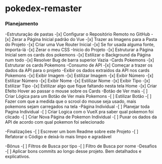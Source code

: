 # pokedex-remaster

### Planejamento

-Estruturação de pastas
    -[x] Configurar o Repositório Remoto no GitHub
    -[x] Zerar a Página Inicial padrão do Vue
    -[x] Trazer as Imagens para a Pasta do Projeto
    -[x] Criar uma Vue Router Inicial
    -[x] Se for usada alguma fonte, Importa-lá
    -[x] Zerar o meu CSS
-Inicio do Projeto
    -[x] Estruturar a Página Inicial sem os cards dos pokemons
    -[x] Estilizar o Background da Página num todo
        -[x] Resolver Bug de barra superior Vazia
-Cards Pokemons
    -[x] Estruturar os cards Pokemons
    -Consumo de API
        -[x] Começar a trazer os dados da API para o projeto
        -Exibir os dados extraídos da API nos cards Pokemons
            -[x] Exibir Imagem
            -[x] Estilizar Imagem
            -[x] Exibir Número
            -[x] Estilizar Número
            -[x] Exibir Nome
            -[x] Estilizar Nome
            -[x] Exibir Tipo
            -[x] Estilizar Tipo
    -[x] Estilizar algo que fique faltando nesta tela Home
    -[x] Criar Efeito Hover ao passar o mouse sobre os Cards
-Botão de Ver mais
    -[ ] Criar Lógica para um Botão de Ver mais Pokemons
    -[ ] Estilizar Botão
    -[ ] Fazer com que a medida que o scrool do mouse seja usado, mais pokemons sejam carregados na tela
-Página Individual
    -[ ] Planejar toda Pagina Individual
    -[ ] Criar Logica com o VueX pra saber qual pokemon foi clicado
    -[ ] Criar Nova Página de Pokemon Individual
    -[ ] Puxar os dados da API de acordo com qual pokemon foi selecionado

-Finalizações
    -[ ] Escrever um bom Readme sobre este Projeto
    -[ ] Refatorar o Código e deixá-lo mais limpo e agradável

-Bônus
    -[ ] Filtros de Busca por tipo
    -[ ] Filtro de Busca por nome
-Desafios
    -[ ] Aplicar bons commits ao longo desse projeto. Bem detalhados e explicativos.



